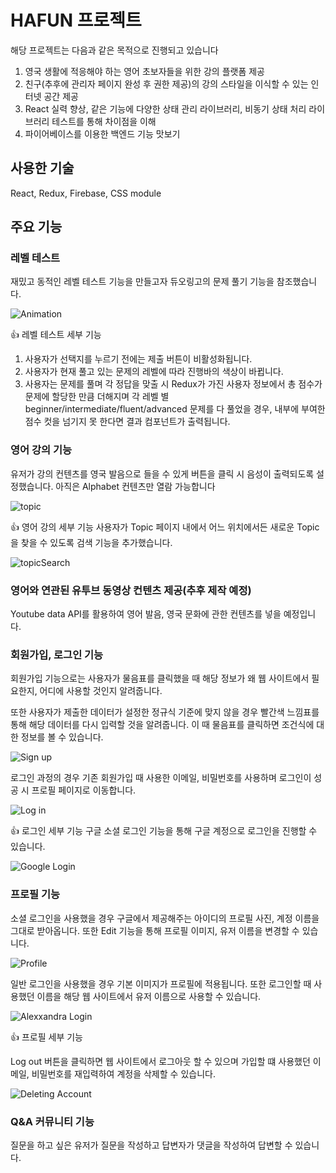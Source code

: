 # HAFUN 프로젝트


해당 프로젝트는 다음과 같은 목적으로 진행되고 있습니다


1. 영국 생활에 적응해야 하는 영어 초보자들을 위한 강의 플랫폼 제공
2. 친구(추후에 관리자 페이지 완성 후 권한 제공)의 강의 스타일을 이식할 수 있는 인터넷 공간 제공
3. React 실력 향상, 같은 기능에 다양한 상태 관리 라이브러리, 비동기 상태 처리 라이브러리 테스트를 통해 차이점을 이해 
4. 파이어베이스를 이용한 백엔드 기능 맛보기

## 사용한 기술
React, Redux, Firebase, CSS module

## 주요 기능

### 레벨 테스트


재밌고 동적인 레벨 테스트 기능을 만들고자 듀오링고의 문제 풀기 기능을 참조했습니다.

![Animation](https://github.com/BHWwonderful/hafunpwa/assets/131639108/ff1da38e-e558-4d9d-aca8-eebe9d7a7c02)

:+1: 레벨 테스트 세부 기능
1. 사용자가 선택지를 누르기 전에는 제출 버튼이 비활성화됩니다.
2. 사용자가 현재 풀고 있는 문제의 레벨에 따라 진행바의 색상이 바뀝니다.
3. 사용자는 문제를 풀며 각 정답을 맞출 시 Redux가 가진 사용자 정보에서 총 점수가 문제에 할당한 만큼 더해지며 각 레벨 별 beginner/intermediate/fluent/advanced 문제를 다 풀었을 경우, 내부에 부여한 점수 컷을 넘기지 못 한다면 결과 컴포넌트가 출력됩니다.

### 영어 강의 기능


유저가 강의 컨텐츠를 영국 발음으로 들을 수 있게 버튼을 클릭 시 음성이 출력되도록 설정했습니다.
아직은 Alphabet 컨텐츠만 열람 가능합니다

![topic](https://github.com/BHWwonderful/hafunpwa/assets/131639108/eff375c6-2382-4e77-9cd8-59d47105c1c4)

:+1: 영어 강의 세부 기능
사용자가 Topic 페이지 내에서 어느 위치에서든 새로운 Topic을 찾을 수 있도록 검색 기능을 추가했습니다.

![topicSearch](https://github.com/BHWwonderful/hafunpwa/assets/131639108/dce54c04-1be0-4254-8539-a7242258564f)


### 영어와 연관된 유투브 동영상 컨텐츠 제공(추후 제작 예정)


Youtube data API를 활용하여 영어 발음, 영국 문화에 관한 컨텐츠를 넣을 예정입니다.

### 회원가입, 로그인 기능

회원가입 기능으로는 사용자가 물음표를 클릭했을 때 해당 정보가 왜 웹 사이트에서 필요한지, 어디에 사용할 것인지 알려줍니다.

또한 사용자가 제출한 데이터가 설정한 정규식 기준에 맞지 않을 경우 빨간색 느낌표를 통해 해당 데이터를 다시 입력할 것을 알려줍니다. 이 때 물음표를 클릭하면 조건식에 대한 정보를 볼 수 있습니다.

![Sign up](https://github.com/BHWwonderful/hafunpwa/assets/131639108/caf5f2c2-b607-4b27-948e-f379b43fd04f)

로그인 과정의 경우 기존 회원가입 때 사용한 이메일, 비밀번호를 사용하며 로그인이 성공 시 프로필 페이지로 이동합니다.

![Log in](https://github.com/BHWwonderful/hafunpwa/assets/131639108/516e3f65-770e-478e-9478-a4c0813f3ecd)

:+1: 로그인 세부 기능
구글 소셜 로그인 기능을 통해 구글 계정으로 로그인을 진행할 수 있습니다.

![Google Login](https://github.com/BHWwonderful/hafunpwa/assets/131639108/5c4a1503-0b6e-44d2-ba83-d80d24b167c5)

### 프로필 기능

소셜 로그인을 사용했을 경우 구글에서 제공해주는 아이디의 프로필 사진, 계정 이름을 그대로 받아옵니다. 또한 Edit 기능을 통해 프로필 이미지, 유저 이름을 변경할 수 있습니다.

![Profile](https://github.com/BHWwonderful/hafunpwa/assets/131639108/fe2b0782-e301-4b75-ae35-b1d52b722fee)

일반 로그인을 사용했을 경우 기본 이미지가 프로필에 적용됩니다. 또한 로그인할 때 사용했던 이름을 해당 웹 사이트에서 유저 이름으로 사용할 수 있습니다.

![Alexxandra Login](https://github.com/BHWwonderful/hafunpwa/assets/131639108/0c46c147-0003-406c-a8c3-a63ab3d3e18e)

:+1: 프로필 세부 기능

Log out 버튼을 클릭하면 웹 사이트에서 로그아웃 할 수 있으며 가입할 떄 사용했던 이메일, 비밀번호를 재입력하여 계정을 삭제할 수 있습니다.

![Deleting Account](https://github.com/BHWwonderful/hafunpwa/assets/131639108/a885b68e-5f2f-4d1f-8c9d-c48281a0c241)

### Q&A 커뮤니티 기능


질문을 하고 싶은 유저가 질문을 작성하고 답변자가 댓글을 작성하여 답변할 수 있습니다.







